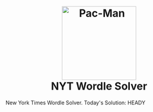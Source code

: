 <h1 align="center">
  <img src="https://i.postimg.cc/c1wLtX45/My-project-1.png" alt="Pac-Man" width="200">
  <br>
  NYT Wordle Solver
  <br>
</h1>

New York Times Wordle Solver.
Today's Solution: HEADY
